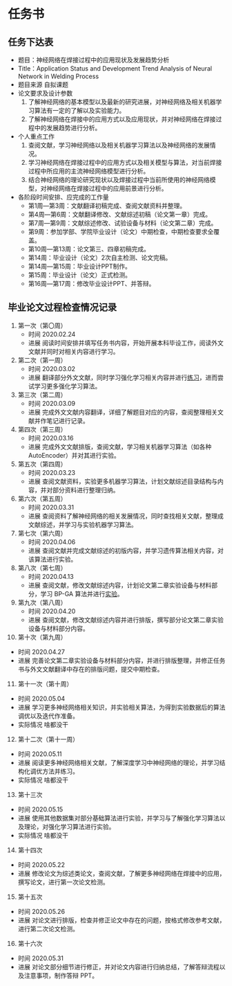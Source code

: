 # 任务书

## 任务下达表

- 题目：神经网络在焊接过程中的应用现状及发展趋势分析
- Title：Application Status and Development Trend Analysis of Neural Network in Welding Process
- 题目来源 自拟课题
- 论文要求及设计参数
   1. 了解神经网络的基本模型以及最新的研究进展，对神经网络及相关机器学习算法有一定的了解以及实验能力。
   2. 了解神经网络在焊接中的应用方式以及应用现状，并对神经网络在焊接过程中的发展趋势进行分析。
- 个人重点工作
   1. 查阅文献，学习神经网络以及相关机器学习算法以及神经网络的发展情况。
   2. 学习神经网络在焊接过程中的应用方式以及相关模型与算法，对当前焊接过程中所应用的主流神经网络模型进行分析。
   3. 结合神经网络的理论研究现状以及焊接过程中当前所使用的神经网络模型，对神经网络在焊接过程中的应用前景进行分析。
- 各阶段时间安排、应完成的工作量
   - 第1周—第3周：文献翻译初稿完成、查阅文献资料并整理。
   - 第4周—第6周：文献翻译修改、文献综述初稿（论文第一章）完成。
   - 第7周—第9周：文献综述修改、试验设备与材料（论文第二章）完成。
   - 第9周：参加学部、学院毕业设计（论文）中期检查，中期检查要求全覆盖。
   - 第10周—第13周：论文第三、四章初稿完成。
   - 第14周：毕业设计（论文）2次自主检测、论文完稿。
   - 第14周—第15周：毕业设计PPT制作。
   - 第15周：毕业设计（论文）正式检测。
   - 第16周—第17周：修改毕业设计PPT、并答辩。

## 毕业论文过程检查情况记录

1. 第一次（第〇周）
   - 时间 2020.02.24
   - 进展 阅读时间安排并填写任务书内容，开始开展本科毕设工作，阅读外文文献并同时对相关内容进行学习。
2. 第二次（第一周）
   - 时间 2020.03.02
   - 进展 翻译部分外文文献，同时学习强化学习相关内容并进行[练习](https://github.com/cattidea/gomoku-alphazero)，进而尝试学习更多强化学习算法。
3. 第三次（第二周）
   - 时间 2020.03.09
   - 进展 完成外文文献内容翻译，详细了解题目对应的内容，查阅整理相关文献并作笔记进行记录。
4. 第四次（第三周）
   - 时间 2020.03.16
   - 进展 完成外文文献排版，查阅文献，学习相关机器学习算法（如各种 AutoEncoder）并对其进行实验。
5. 第五次（第四周）
   - 时间 2020.03.23
   - 进展 查阅文献资料，实验更多机器学习算法，计划文献综述目录结构与内容，并对部分资料进行整理归纳。
6. 第六次（第五周）
   - 时间 2020.03.31
   - 进展 查阅资料了解神经网络的相关发展情况，同时查找相关文献，整理成文献综述，并学习与实验机器学习算法。
7. 第七次（第六周）
   - 时间 2020.04.06
   - 进展 查阅文献并完成文献综述的初版内容，并学习遗传算法相关内容，对该算法进行实验。
8. 第八次（第七周）
   - 时间 2020.04.13
   - 进展 查阅文献，修改文献综述内容，计划论文第二章实验设备与材料部分，学习 BP-GA 算法并进行[实验](https://github.com/cattidea/bp-ga-pytorch)。
9. 第九次（第八周）
   - 时间 2020.04.20
   - 进展 查阅文献，修改文献综述内容并进行排版，撰写部分论文第二章实验设备与材料部分内容。
10. 第十次（第九周）
   - 时间 2020.04.27
   - 进展 完善论文第二章实验设备与材料部分内容，并进行排版整理，并修正任务书与外文文献翻译中存在的排版问题，提交中期检查。
11. 第十一次（第十周）
   - 时间 2020.05.04
   - 进展 学习更多神经网络相关知识，并实验相关算法，为得到实验数据后的算法调优以及迭代作准备。
   - 实际情况 啥都没干
12. 第十二次（第十一周）
   - 时间 2020.05.11
   - 进展 阅读更多神经网络相关文献，了解深度学习中神经网络的理论，并学习结构化调优方法并练习。
   - 实际情况 啥都没干
13. 第十三次
   - 时间 2020.05.15
   - 进展 使用其他数据集对部分基础算法进行实验，并学习与了解强化学习算法以及理论，对强化学习算法进行实验。
   - 实际情况 啥都没干
14. 第十四次
   - 时间 2020.05.22
   - 进展 修改论文为综述类论文，查阅文献，了解更多神经网络在焊接中的应用，撰写论文，进行第一次论文检测。
15. 第十五次
   - 时间 2020.05.26
   - 进展 对论文进行排版，检查并修正论文中存在的问题，按格式修改参考文献，进行第二次论文检测。
16. 第十六次
   - 时间 2020.05.31
   - 进展 对论文部分细节进行修正，并对论文内容进行归纳总结，了解答辩流程以及注意事项，制作答辩 PPT。
